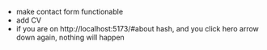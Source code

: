 - make contact form functionable
- add CV
- if you are on http://localhost:5173/#about hash, and you click hero arrow down again, nothing will happen
